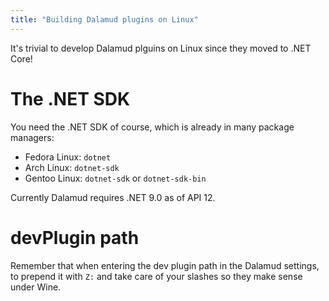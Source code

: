 ```yaml
---
title: "Building Dalamud plugins on Linux"
---
```


It's trivial to develop Dalamud plguins on Linux since they moved to .NET Core!

# The .NET SDK

You need the .NET SDK of course, which is already in many package managers:

* Fedora Linux: `dotnet`
* Arch Linux: `dotnet-sdk`
* Gentoo Linux: `dotnet-sdk` or `dotnet-sdk-bin`

Currently Dalamud requires .NET 9.0 as of API 12.

# devPlugin path

Remember that when entering the dev plugin path in the Dalamud settings, to prepend it with `Z:` and take care of your slashes so they make sense under Wine.

